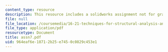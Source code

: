 ```yaml
---
content_type: resource
description: This resource includes a solidworks assignment not for grade.
file: null
file_location: /coursemedia/16-21-techniques-for-structural-analysis-and-design-spring-2005/964eaf6e18712b25e7450c0829c453e1_assn7.pdf
file_type: application/pdf
resourcetype: Document
title: assn7.pdf
uid: 964eaf6e-1871-2b25-e745-0c0829c453e1
---
```

